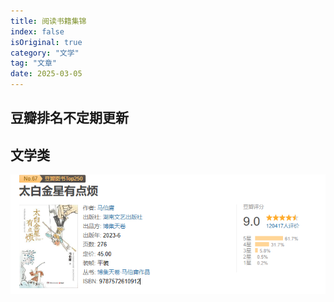 ```yaml
---
title: 阅读书籍集锦
index: false
isOriginal: true
category: "文学"
tag: "文章"
date: 2025-03-05
---
```


## 豆瓣排名不定期更新
## 文学类
![](./文学类/太白金星有点烦.png)

